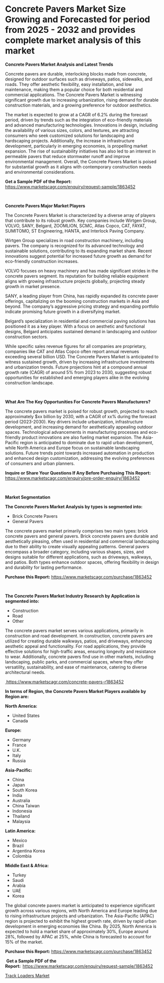 <p><h1>Concrete Pavers Market Size Growing and Forecasted for period from 2025 - 2032 and provides complete market analysis of this market</h1></p><p><strong>Concrete Pavers Market Analysis and Latest Trends</strong></p>
<p><p>Concrete pavers are durable, interlocking blocks made from concrete, designed for outdoor surfaces such as driveways, patios, sidewalks, and roads. They offer aesthetic flexibility, easy installation, and low maintenance, making them a popular choice for both residential and commercial applications. The Concrete Pavers Market is witnessing significant growth due to increasing urbanization, rising demand for durable construction materials, and a growing preference for outdoor aesthetics.</p><p>The market is expected to grow at a CAGR of 6.2% during the forecast period, driven by trends such as the integration of eco-friendly materials and advanced manufacturing technologies. Innovations in design, including the availability of various sizes, colors, and textures, are attracting consumers who seek customized solutions for landscaping and hardscaping projects. Additionally, the increase in infrastructure development, particularly in emerging economies, is propelling market expansion. The rise of sustainability initiatives has also led to an interest in permeable pavers that reduce stormwater runoff and improve environmental management. Overall, the Concrete Pavers Market is poised for substantial growth as it aligns with contemporary construction needs and environmental considerations.</p></p>
<p><strong>Get a Sample PDF of the Report:&nbsp;</strong> <a href="https://www.marketscagr.com/enquiry/request-sample/1863452?utm_campaign=1166&utm_medium=2&utm_source=Github&utm_content=ia&utm_term=19022025&utm_id=concrete-pavers">https://www.marketscagr.com/enquiry/request-sample/1863452</a></p>
<p>&nbsp;</p>
<p><strong>Concrete Pavers Major Market Players</strong></p>
<p><p>The Concrete Pavers Market is characterized by a diverse array of players that contribute to its robust growth. Key companies include Wirtgen Group, VOLVO, SANY, Belgard, ZOOMLION, SCMC, Atlas Copco, CAT, FAYAT, SUMITOMO, ST Engineering, HANTA, and Interlock Paving Company.</p><p>Wirtgen Group specializes in road construction machinery, including pavers. The company is recognized for its advanced technology and sustainable solutions, contributing to its expanding market share. Recent innovations suggest potential for increased future growth as demand for eco-friendly construction increases.</p><p>VOLVO focuses on heavy machinery and has made significant strides in the concrete pavers segment. Its reputation for building reliable equipment aligns with growing infrastructure projects globally, projecting steady growth in market presence.</p><p>SANY, a leading player from China, has rapidly expanded its concrete paver offerings, capitalizing on the booming construction markets in Asia and beyond. The company’s aggressive pricing strategy and expanding portfolio indicate promising future growth in a diversifying market.</p><p>Belgard’s specialization in residential and commercial paving solutions has positioned it as a key player. With a focus on aesthetic and functional designs, Belgard anticipates sustained demand in landscaping and outdoor construction sectors.</p><p>While specific sales revenue figures for all companies are proprietary, companies like CAT and Atlas Copco often report annual revenues exceeding several billion USD. The Concrete Pavers Market is anticipated to witness sustained growth, driven by increasing infrastructure investments and urbanization trends. Future projections hint at a compound annual growth rate (CAGR) of around 5% from 2023 to 2030, suggesting robust opportunities for established and emerging players alike in the evolving construction landscape.</p></p>
<p>&nbsp;</p>
<p><strong>What Are The Key Opportunities For Concrete Pavers Manufacturers?</strong></p>
<p><p>The concrete pavers market is poised for robust growth, projected to reach approximately $xx billion by 2030, with a CAGR of xx% during the forecast period (2023-2030). Key drivers include urbanization, infrastructure development, and increasing demand for aesthetically appealing outdoor spaces. Technological advancements in manufacturing processes and eco-friendly product innovations are also fueling market expansion. The Asia-Pacific region is anticipated to dominate due to rapid urban development, while North America and Europe focus on sustainable landscaping solutions. Future trends point towards increased automation in production and enhanced design customization, addressing the evolving preferences of consumers and urban planners.</p></p>
<p><strong>Inquire or Share Your Questions If Any Before Purchasing This Report:</strong> <a href="https://www.marketscagr.com/enquiry/pre-order-enquiry/1863452?utm_campaign=1166&utm_medium=2&utm_source=Github&utm_content=ia&utm_term=19022025&utm_id=concrete-pavers">https://www.marketscagr.com/enquiry/pre-order-enquiry/1863452</a></p>
<p>&nbsp;</p>
<p><strong>Market Segmentation</strong></p>
<p><strong>The Concrete Pavers Market Analysis by types is segmented into:</strong></p>
<p><ul><li>Brick Concrete Pavers</li><li>General Pavers</li></ul></p>
<p><p>The concrete pavers market primarily comprises two main types: brick concrete pavers and general pavers. Brick concrete pavers are durable and aesthetically pleasing, often used in residential and commercial landscaping due to their ability to create visually appealing patterns. General pavers encompass a broader category, including various shapes, sizes, and designs suitable for different applications, such as driveways, walkways, and patios. Both types enhance outdoor spaces, offering flexibility in design and durability for lasting performance.</p></p>
<p><strong>Purchase this Report:&nbsp;</strong><a href="https://www.marketscagr.com/purchase/1863452?utm_campaign=1166&utm_medium=2&utm_source=Github&utm_content=ia&utm_term=19022025&utm_id=concrete-pavers">https://www.marketscagr.com/purchase/1863452</a></p>
<p>&nbsp;</p>
<p><strong>The Concrete Pavers Market Industry Research by Application is segmented into:</strong></p>
<p><ul><li>Construction</li><li>Road</li><li>Other</li></ul></p>
<p><p>The concrete pavers market serves various applications, primarily in construction and road development. In construction, concrete pavers are utilized for creating durable walkways, patios, and driveways, enhancing aesthetic appeal and functionality. For road applications, they provide effective solutions for high-traffic areas, ensuring longevity and resistance to wear. Additionally, concrete pavers find use in other markets, including landscaping, public parks, and commercial spaces, where they offer versatility, sustainability, and ease of maintenance, catering to diverse architectural needs.</p></p>
<p><a href="https://www.marketscagr.com/concrete-pavers-r1863452?utm_campaign=1166&utm_medium=2&utm_source=Github&utm_content=ia&utm_term=19022025&utm_id=concrete-pavers">&nbsp;https://www.marketscagr.com/concrete-pavers-r1863452</a></p>
<p><strong>In terms of Region, the Concrete Pavers Market Players available by Region are:</strong></p>
<p>
    <p> <strong> North America: </strong>
        <ul>
            <li>United States</li>
            <li>Canada</li>
        </ul>
        </p> 
    <p> <strong> Europe: </strong>
        <ul>
            <li>Germany</li>
            <li>France</li>
            <li>U.K.</li>
            <li>Italy</li>
            <li>Russia</li>
        </ul>
        </p> 
    <p> <strong> Asia-Pacific: </strong>
        <ul>
            <li>China</li>
            <li>Japan</li>
            <li>South Korea</li>
            <li>India</li>
            <li>Australia</li>
            <li>China Taiwan</li>
            <li>Indonesia</li>
            <li>Thailand</li>
            <li>Malaysia</li>
        </ul>
        </p> 
    <p> <strong> Latin America: </strong>
        <ul>
            <li>Mexico</li>
            <li>Brazil</li>
            <li>Argentina Korea</li>
            <li>Colombia</li>
        </ul>
        </p> 
    <p> <strong> Middle East & Africa: </strong>
        <ul>
            <li>Turkey</li>
            <li>Saudi</li>
            <li>Arabia</li>
            <li>UAE</li>
            <li>Korea</li>
        </ul>
    </p>
    </p>
<p><p>The global concrete pavers market is anticipated to experience significant growth across various regions, with North America and Europe leading due to rising infrastructure projects and urbanization. The Asia-Pacific (APAC) region is projected to exhibit the highest growth rate, driven by rapid urban development in emerging economies like China. By 2025, North America is expected to hold a market share of approximately 30%, Europe around 28%, followed by APAC at 25%, while China is forecasted to account for 15% of the market.</p></p>
<p><strong>Purchase this Report: </strong><a href="https://www.marketscagr.com/purchase/1863452?utm_campaign=1166&utm_medium=2&utm_source=Github&utm_content=ia&utm_term=19022025&utm_id=concrete-pavers">https://www.marketscagr.com/purchase/1863452</a></p>
<p>&nbsp;<strong>Get a Sample PDF of the Report:&nbsp;&nbsp;</strong><a href="https://www.marketscagr.com/enquiry/request-sample/1863452?utm_campaign=1166&utm_medium=2&utm_source=Github&utm_content=ia&utm_term=19022025&utm_id=concrete-pavers">https://www.marketscagr.com/enquiry/request-sample/1863452</a></p>
<p><strong></strong></p>
<p><p><a href="https://github.com/willjis/Market-Research-Report-List-1/blob/main/track-loaders-market.md?utm_campaign=1166&utm_medium=2&utm_source=Github&utm_content=ia&utm_term=19022025&utm_id=concrete-pavers">Track Loaders Market</a></p></p>